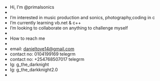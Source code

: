 - Hi, I’m @primalsonics
- 
-  I’m interested in music production and sonics, photography,coding in c
-  I’m currently learning vb.net & c++
-  I’m looking to collaborate on anything to challenge myself
-  
- How to reach me
- 
- email: danieltove14@gmail.com
- contact no: 0104199169 telegrm
- contact no: +254768507017 telegrm
- Ig: g_the_darknight
- Ig: g_the_darkknight2.0
- 

<!---
primalsonics/primalsonics is a ✨ special ✨ repository because its `README.md` (this file) appears on your GitHub profile.
You can click the Preview link to take a look at your changes.
--->
